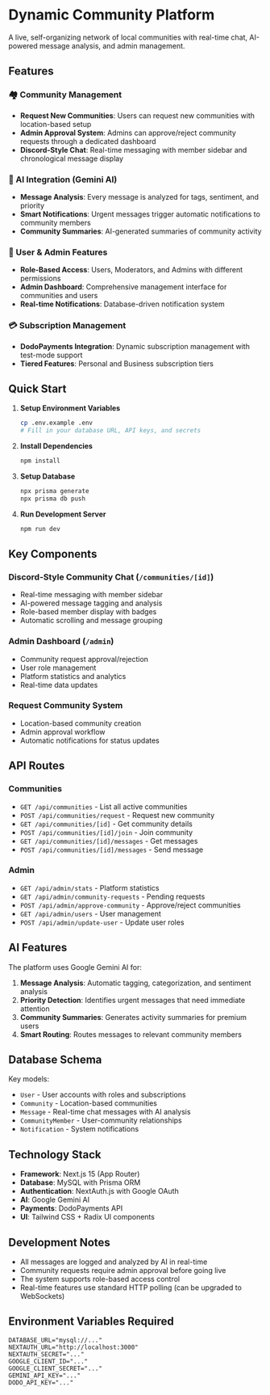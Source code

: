 # Dynamic Community Platform

A live, self-organizing network of local communities with real-time chat, AI-powered message analysis, and admin management.

## Features

### 🏘️ Community Management
- **Request New Communities**: Users can request new communities with location-based setup
- **Admin Approval System**: Admins can approve/reject community requests through a dedicated dashboard
- **Discord-Style Chat**: Real-time messaging with member sidebar and chronological message display

### 🤖 AI Integration (Gemini AI)
- **Message Analysis**: Every message is analyzed for tags, sentiment, and priority
- **Smart Notifications**: Urgent messages trigger automatic notifications to community members
- **Community Summaries**: AI-generated summaries of community activity

### 👥 User & Admin Features
- **Role-Based Access**: Users, Moderators, and Admins with different permissions
- **Admin Dashboard**: Comprehensive management interface for communities and users
- **Real-time Notifications**: Database-driven notification system

### 💳 Subscription Management
- **DodoPayments Integration**: Dynamic subscription management with test-mode support
- **Tiered Features**: Personal and Business subscription tiers

## Quick Start

1. **Setup Environment Variables**
   ```bash
   cp .env.example .env
   # Fill in your database URL, API keys, and secrets
   ```

2. **Install Dependencies**
   ```bash
   npm install
   ```

3. **Setup Database**
   ```bash
   npx prisma generate
   npx prisma db push
   ```

4. **Run Development Server**
   ```bash
   npm run dev
   ```

## Key Components

### Discord-Style Community Chat (`/communities/[id]`)
- Real-time messaging with member sidebar
- AI-powered message tagging and analysis
- Role-based member display with badges
- Automatic scrolling and message grouping

### Admin Dashboard (`/admin`)
- Community request approval/rejection
- User role management
- Platform statistics and analytics
- Real-time data updates

### Request Community System
- Location-based community creation
- Admin approval workflow
- Automatic notifications for status updates

## API Routes

### Communities
- `GET /api/communities` - List all active communities
- `POST /api/communities/request` - Request new community
- `GET /api/communities/[id]` - Get community details
- `POST /api/communities/[id]/join` - Join community
- `GET /api/communities/[id]/messages` - Get messages
- `POST /api/communities/[id]/messages` - Send message

### Admin
- `GET /api/admin/stats` - Platform statistics
- `GET /api/admin/community-requests` - Pending requests
- `POST /api/admin/approve-community` - Approve/reject communities
- `GET /api/admin/users` - User management
- `POST /api/admin/update-user` - Update user roles

## AI Features

The platform uses Google Gemini AI for:

1. **Message Analysis**: Automatic tagging, categorization, and sentiment analysis
2. **Priority Detection**: Identifies urgent messages that need immediate attention
3. **Community Summaries**: Generates activity summaries for premium users
4. **Smart Routing**: Routes messages to relevant community members

## Database Schema

Key models:
- `User` - User accounts with roles and subscriptions
- `Community` - Location-based communities
- `Message` - Real-time chat messages with AI analysis
- `CommunityMember` - User-community relationships
- `Notification` - System notifications

## Technology Stack

- **Framework**: Next.js 15 (App Router)
- **Database**: MySQL with Prisma ORM
- **Authentication**: NextAuth.js with Google OAuth
- **AI**: Google Gemini AI
- **Payments**: DodoPayments API
- **UI**: Tailwind CSS + Radix UI components

## Development Notes

- All messages are logged and analyzed by AI in real-time
- Community requests require admin approval before going live
- The system supports role-based access control
- Real-time features use standard HTTP polling (can be upgraded to WebSockets)

## Environment Variables Required

```env
DATABASE_URL="mysql://..."
NEXTAUTH_URL="http://localhost:3000"
NEXTAUTH_SECRET="..."
GOOGLE_CLIENT_ID="..."
GOOGLE_CLIENT_SECRET="..."
GEMINI_API_KEY="..."
DODO_API_KEY="..."
```